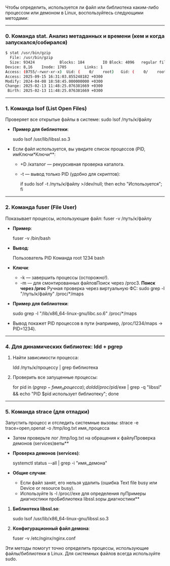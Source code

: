 Чтобы определить, используется ли файл или библиотека каким-либо процессом или демоном в Linux, воспользуйтесь следующими методами:

---
### 0. Команда stat. Анализ метаданных и времени (кем и когда запускался/собирался)
```bash
$ stat /usr/bin/gzip
  File: /usr/bin/gzip
  Size: 93424           Blocks: 184        IO Block: 4096   regular file
Device: 8,16    Inode: 1705        Links: 1
Access: (0755/-rwxr-xr-x)  Uid: (    0/    root)   Gid: (    0/    root)
Access: 2025-09-15 16:31:03.855248182 +0300
Modify: 2024-04-08 18:58:45.000000000 +0300
Change: 2025-02-13 11:48:25.076381669 +0300
 Birth: 2025-02-13 11:48:25.076381669 +0300
```
---

### 1. **Команда lsof (List Open Files)**
Проверяет все открытые файлы в системе:
sudo lsof /путь/к/файлу
- **Пример для библиотеки**:  
 
  sudo lsof /usr/lib/libssl.so.3
  
- Если файл используется, вы увидите список процессов (PID, имКлючи*Ключи**:
  - +D /каталог — рекурсивная проверка каталога.
  - -t — вывод только PID (удобно для скриптов):  
   
    if sudo lsof -t /путь/к/файлу >/dev/null; then echo "Используется"; fi
    
---

### 2. **Команда fuser (File User)**
Показывает процессы, использующие файл:
fuser -v /путь/к/файлу
- **Пример**:  
 
  fuser -v /bin/bash
  
- **Вывод**:  
 
  Пользователь     PID  Команда
  root           1234  bash
  
- **Ключи**:
  - -k — завершить процессы (осторожно!).
  - -m — для смонтированных файловПоиск через /proc3. **Поиск через /proc**
Ручная проверка через виртуальную ФС:
sudo grep -l "/путь/к/файлу" /proc/*/maps
- **Пример для библиотеки**:  
 
  sudo grep -l "/lib/x86_64-linux-gnu/libc.so.6" /proc/*/maps
  
- Вывод покажет PID процессов в пути (например, /proc/1234/maps → PID=1234).

---

### 4. **Для динамических библиотек: ldd + pgrep**
1. Найти зависимости процесса:
  
   ldd /путь/к/процессу | grep библиотека
   
2. Проверить все запущенные процессы:
  
   for pid in $(pgrep -f имя_процесса); do ldd /proc/$pid/exe | grep -q "libssl" && echo "PID $pid использует библиотеку"; done
   
---

### 5. **Команда strace (для отладки)**
Запустить процесс и отследить системные вызовы:
strace -e trace=open,openat -o /tmp/log.txt имя_процесса
- Затем проверьте лог /tmp/log.txt на обращения к файлуПроверка демонов (services)веты**
- **Проверка демонов (services)**:  
 
  systemctl status --all | grep -i "имя_демона"
  
- **Общие случаи**:
  - Если файл занят, его нельзя удалить (ошибка Text file busy или Device or resource busy).
  - Используйте ls -l /proc/<PID>/exe для определения пуПримеры диагностики проБиблиотека libssl.soры диагностики**
1. **Библиотека libssl.so**:
  
   sudo lsof /usr/lib/x86_64-linux-gnu/libssl.so.3
   
2. **Конфигурационный файл демона**:
  
   fuser -v /etc/nginx/nginx.conf
   
Эти методы помогут точно определить процессы, использующие файлы/библиотеки в Linux. Для системных файлов всегда используйте sudo.
